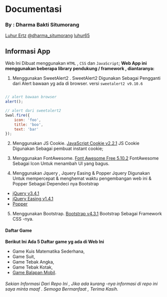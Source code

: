 # Documentasi
### By : Dharma Bakti Situmorang 

[Luhur Ertz](https://www.facebook.com/Adiknya.situmorang)
[@dharma_situmorang](https://www.instagram.com/dharma_situmorang)
[luhur65](https://github.com/luhur65)

## Informasi App
Web Ini Dibuat menggunakan `HTML` , `CSS` dan `JavaScript`; 
**Web App ini menggunakan beberapa library pendukung / framework , diantaranya:**

1. Menggunakan SweetAlert2 .
SweetAlert2 Digunakan Sebagai Pengganti dari Alert bawaan yg ada di browser.
versi `sweetalert2 v9.10.6`

```js 

// alert bawaan browser
alert(); 

// alert dari sweetalert2
Swal.fire({
    icon: 'foo',
    title: 'boo',
    text: 'bar'
});

```
2. Menggunakan JS Cookie.
[JavaScript Cookie v2.2.1](https://github.com/js-cookie/js-cookie)
JS Cookie Digunakan Sebagai pembuat instant cookie;

1. Menggunakan FontAwesome.
[Font Awesome Free 5.10.2](https://fontawesome.com)
FontAwesome Sebagai Icon Untuk menambah UI yang bagus.

1. Menggunakan Jquery , Jquery Easing & Popper
Jquery Digunakan Untuk mempercepat & menghemat waktu pengembangan web ini &
Popper Sebagai Dependeci nya Bootstrap
* [jQuery v3.4.1 ](https://jquery.org/)
* [jQuery Easing v1.4.1](http://gsgd.co.uk/sandbox/jquery/easing/)
* [Popper](http://opensource.org/licenses/MIT)

5. Menggunakan Bootstrap.
[Bootstrap v4.3.1](https://getbootstrap.com/)
Bootstrap Sebagai Framework CSS -nya.

#### Daftar Game
**Berikut Ini Ada 5 Daftar game yg ada di Web Ini**
* Game Kuis Matematika Sederhana,
* Game Suit,
* Game Tebak Angka,
* Game Tebak Kotak,
* [Game Balapan Mobil](https://).

###### Sekian Informasi Dari Repo Ini , Jika ada kurang -nya informasi di repo ini saya minta maaf . Semoga Bermanfaat , Terima Kasih. 